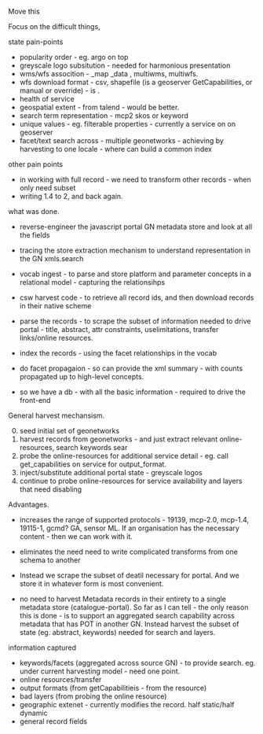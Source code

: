 
Move this 

Focus on the difficult things,


state pain-points
  - popularity order - eg. argo on top
  - greyscale logo subsitution - needed for harmonious presentation
  - wms/wfs assocition - _map _data , multiwms, multiwfs.  
  - wfs download format - csv, shapefile (is a geoserver GetCapabilities, or manual or override) - is .
  - health of service
  - geospatial extent - from talend - would be better.
  - search term representation - mcp2 skos or keyword
  - unique values - eg. filterable properties - currently a service on on geoserver 
  - facet/text search across - multiple geonetworks - achieving by harvesting to one locale - where can build a common index


other pain points
  - in working with full record - we need to transform other records - when only need subset 
  - writing 1.4 to 2, and back again. 
  


what was done.
  - reverse-engineer the javascript portal GN metadata store and look at all the fields
  - tracing the store extraction mechanism to understand representation in the GN xmls.search


- vocab ingest - to parse and store platform and parameter concepts in a relational model - capturing the relationsihps 

- csw harvest code - to retrieve all record ids, and then download records in their native scheme 
- parse the records - to scrape the subset of information needed to drive portal - title, abstract, attr constraints, uselimitations, transfer links/online resources. 
- index the records - using the facet relationships in the vocab 
- do facet propagaion - so can provide the xml summary - with counts propagated up to high-level concepts. 

- so we have a db - with all the basic information - required to drive the front-end 



General harvest mechansism.

  0. seed initial set of geonetworks 
  1. harvest records from geonetworks - and just extract relevant online-resources, search keywords 
      sear 
  2. probe the online-resources for additional service detail - eg. call get_capabilities on service for output_format. 
  3. inject/substitute additional portal state - greyscale logos 
  4. continue to probe online-resources for service availability and layers that need disabling




Advantages.
  - increases the range of supported protocols - 19139, mcp-2.0, mcp-1.4, 19115-1, gcmd?  GA, sensor ML. If an organisation has the necessary content - then we can work with it.
  - eliminates the need need to write complicated transforms from one schema to another
  - Instead we scrape the subset of deatil  necessary for portal. And we store it in whatever form is most convenient.

  - no need to harvest Metadata records in their entirety to a single metadata store (catalogue-portal). So far as I can tell - the only reason this is done - is to support an aggregated search capability across metadata that has POT in another GN. Instead harvest the subset of state (eg. abstract, keywords) needed for search and layers. 


information captured 
  - keywords/facets (aggregated across source GN) - to provide search. eg. under current harvesting model - need one point.
  - online resources/transfer
  - output formats (from getCapabilitieis - from the resource)
  - bad layers   (from probing the online resource)
  - geographic extenet - currently modifies the record. half static/half dynamic 
  - general record fields



